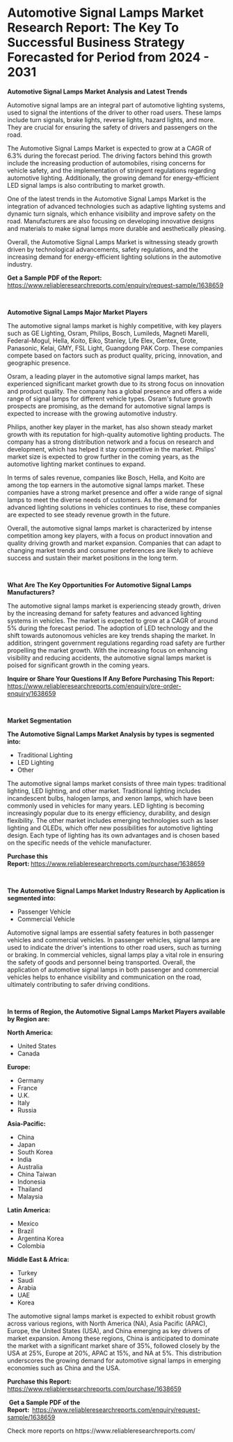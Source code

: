 <p><h1>Automotive Signal Lamps Market Research Report: The Key To Successful Business Strategy Forecasted for Period from 2024 - 2031</h1></p><p><strong>Automotive Signal Lamps Market Analysis and Latest Trends</strong></p>
<p><p>Automotive signal lamps are an integral part of automotive lighting systems, used to signal the intentions of the driver to other road users. These lamps include turn signals, brake lights, reverse lights, hazard lights, and more. They are crucial for ensuring the safety of drivers and passengers on the road.</p><p>The Automotive Signal Lamps Market is expected to grow at a CAGR of 6.3% during the forecast period. The driving factors behind this growth include the increasing production of automobiles, rising concerns for vehicle safety, and the implementation of stringent regulations regarding automotive lighting. Additionally, the growing demand for energy-efficient LED signal lamps is also contributing to market growth.</p><p>One of the latest trends in the Automotive Signal Lamps Market is the integration of advanced technologies such as adaptive lighting systems and dynamic turn signals, which enhance visibility and improve safety on the road. Manufacturers are also focusing on developing innovative designs and materials to make signal lamps more durable and aesthetically pleasing.</p><p>Overall, the Automotive Signal Lamps Market is witnessing steady growth driven by technological advancements, safety regulations, and the increasing demand for energy-efficient lighting solutions in the automotive industry.</p></p>
<p><strong>Get a Sample PDF of the Report:&nbsp;</strong> <a href="https://www.reliableresearchreports.com/enquiry/request-sample/1638659">https://www.reliableresearchreports.com/enquiry/request-sample/1638659</a></p>
<p>&nbsp;</p>
<p><strong>Automotive Signal Lamps Major Market Players</strong></p>
<p><p>The automotive signal lamps market is highly competitive, with key players such as GE Lighting, Osram, Philips, Bosch, Lumileds, Magneti Marelli, Federal-Mogul, Hella, Koito, Eiko, Stanley, Life Elex, Gentex, Grote, Panasonic, Kelai, GMY, FSL Light, Guangdong PAK Corp. These companies compete based on factors such as product quality, pricing, innovation, and geographic presence.</p><p>Osram, a leading player in the automotive signal lamps market, has experienced significant market growth due to its strong focus on innovation and product quality. The company has a global presence and offers a wide range of signal lamps for different vehicle types. Osram's future growth prospects are promising, as the demand for automotive signal lamps is expected to increase with the growing automotive industry.</p><p>Philips, another key player in the market, has also shown steady market growth with its reputation for high-quality automotive lighting products. The company has a strong distribution network and a focus on research and development, which has helped it stay competitive in the market. Philips' market size is expected to grow further in the coming years, as the automotive lighting market continues to expand.</p><p>In terms of sales revenue, companies like Bosch, Hella, and Koito are among the top earners in the automotive signal lamps market. These companies have a strong market presence and offer a wide range of signal lamps to meet the diverse needs of customers. As the demand for advanced lighting solutions in vehicles continues to rise, these companies are expected to see steady revenue growth in the future.</p><p>Overall, the automotive signal lamps market is characterized by intense competition among key players, with a focus on product innovation and quality driving growth and market expansion. Companies that can adapt to changing market trends and consumer preferences are likely to achieve success and sustain their market positions in the long term.</p></p>
<p>&nbsp;</p>
<p><strong>What Are The Key Opportunities For Automotive Signal Lamps Manufacturers?</strong></p>
<p><p>The automotive signal lamps market is experiencing steady growth, driven by the increasing demand for safety features and advanced lighting systems in vehicles. The market is expected to grow at a CAGR of around 5% during the forecast period. The adoption of LED technology and the shift towards autonomous vehicles are key trends shaping the market. In addition, stringent government regulations regarding road safety are further propelling the market growth. With the increasing focus on enhancing visibility and reducing accidents, the automotive signal lamps market is poised for significant growth in the coming years.</p></p>
<p><strong>Inquire or Share Your Questions If Any Before Purchasing This Report:</strong> <a href="https://www.reliableresearchreports.com/enquiry/pre-order-enquiry/1638659">https://www.reliableresearchreports.com/enquiry/pre-order-enquiry/1638659</a></p>
<p>&nbsp;</p>
<p><strong>Market Segmentation</strong></p>
<p><strong>The Automotive Signal Lamps Market Analysis by types is segmented into:</strong></p>
<p><ul><li>Traditional Lighting</li><li>LED Lighting</li><li>Other</li></ul></p>
<p><p>The automotive signal lamps market consists of three main types: traditional lighting, LED lighting, and other market. Traditional lighting includes incandescent bulbs, halogen lamps, and xenon lamps, which have been commonly used in vehicles for many years. LED lighting is becoming increasingly popular due to its energy efficiency, durability, and design flexibility. The other market includes emerging technologies such as laser lighting and OLEDs, which offer new possibilities for automotive lighting design. Each type of lighting has its own advantages and is chosen based on the specific needs of the vehicle manufacturer.</p></p>
<p><strong>Purchase this Report:&nbsp;</strong><a href="https://www.reliableresearchreports.com/purchase/1638659">https://www.reliableresearchreports.com/purchase/1638659</a></p>
<p>&nbsp;</p>
<p><strong>The Automotive Signal Lamps Market Industry Research by Application is segmented into:</strong></p>
<p><ul><li>Passenger Vehicle</li><li>Commercial Vehicle</li></ul></p>
<p><p>Automotive signal lamps are essential safety features in both passenger vehicles and commercial vehicles. In passenger vehicles, signal lamps are used to indicate the driver's intentions to other road users, such as turning or braking. In commercial vehicles, signal lamps play a vital role in ensuring the safety of goods and personnel being transported. Overall, the application of automotive signal lamps in both passenger and commercial vehicles helps to enhance visibility and communication on the road, ultimately contributing to safer driving conditions.</p></p>
<p>&nbsp;</p>
<p><strong>In terms of Region, the Automotive Signal Lamps Market Players available by Region are:</strong></p>
<p>
    <p> <strong> North America: </strong>
        <ul>
            <li>United States</li>
            <li>Canada</li>
        </ul>
        </p> 
    <p> <strong> Europe: </strong>
        <ul>
            <li>Germany</li>
            <li>France</li>
            <li>U.K.</li>
            <li>Italy</li>
            <li>Russia</li>
        </ul>
        </p> 
    <p> <strong> Asia-Pacific: </strong>
        <ul>
            <li>China</li>
            <li>Japan</li>
            <li>South Korea</li>
            <li>India</li>
            <li>Australia</li>
            <li>China Taiwan</li>
            <li>Indonesia</li>
            <li>Thailand</li>
            <li>Malaysia</li>
        </ul>
        </p> 
    <p> <strong> Latin America: </strong>
        <ul>
            <li>Mexico</li>
            <li>Brazil</li>
            <li>Argentina Korea</li>
            <li>Colombia</li>
        </ul>
        </p> 
    <p> <strong> Middle East & Africa: </strong>
        <ul>
            <li>Turkey</li>
            <li>Saudi</li>
            <li>Arabia</li>
            <li>UAE</li>
            <li>Korea</li>
        </ul>
    </p>
    </p>
<p><p>The automotive signal lamps market is expected to exhibit robust growth across various regions, with North America (NA), Asia Pacific (APAC), Europe, the United States (USA), and China emerging as key drivers of market expansion. Among these regions, China is anticipated to dominate the market with a significant market share of 35%, followed closely by the USA at 25%, Europe at 20%, APAC at 15%, and NA at 5%. This distribution underscores the growing demand for automotive signal lamps in emerging economies such as China and the USA.</p></p>
<p><strong>Purchase this Report: </strong><a href="https://www.reliableresearchreports.com/purchase/1638659">https://www.reliableresearchreports.com/purchase/1638659</a></p>
<p>&nbsp;<strong>Get a Sample PDF of the Report:&nbsp;&nbsp;</strong><a href="https://www.reliableresearchreports.com/enquiry/request-sample/1638659">https://www.reliableresearchreports.com/enquiry/request-sample/1638659</a></p>
<p><strong></strong></p>
<p>Check more reports on https://www.reliableresearchreports.com/</p>